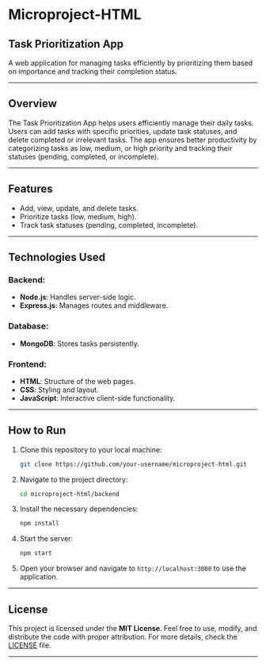  

# **Microproject-HTML**  
## **Task Prioritization App**  
A web application for managing tasks efficiently by prioritizing them based on importance and tracking their completion status.

---

## **Overview**  
The Task Prioritization App helps users efficiently manage their daily tasks. Users can add tasks with specific priorities, update task statuses, and delete completed or irrelevant tasks. The app ensures better productivity by categorizing tasks as low, medium, or high priority and tracking their statuses (pending, completed, or incomplete).

---

## **Features**  
- Add, view, update, and delete tasks.  
- Prioritize tasks (low, medium, high).  
- Track task statuses (pending, completed, incomplete).  

---

## **Technologies Used**  
### **Backend:**  
- **Node.js**: Handles server-side logic.  
- **Express.js**: Manages routes and middleware.

### **Database:**  
- **MongoDB**: Stores tasks persistently.

### **Frontend:**  
- **HTML**: Structure of the web pages.  
- **CSS**: Styling and layout.  
- **JavaScript**: Interactive client-side functionality.  

---

## **How to Run**  
1. Clone this repository to your local machine:  
   ```bash
   git clone https://github.com/your-username/microproject-html.git
   ```
2. Navigate to the project directory:  
   ```bash
   cd microproject-html/backend
   ```
3. Install the necessary dependencies:  
   ```bash
   npm install
   ```
4. Start the server:  
   ```bash
   npm start
   ```
5. Open your browser and navigate to `http://localhost:3000` to use the application.

---

## **License**  
This project is licensed under the **MIT License**. Feel free to use, modify, and distribute the code with proper attribution. For more details, check the [LICENSE](LICENSE) file.

---
 
